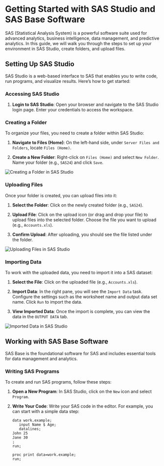 # Getting Started with SAS Studio and SAS Base Software

SAS (Statistical Analysis System) is a powerful software suite used for advanced analytics, business intelligence, data management, and predictive analytics. In this guide, we will walk you through the steps to set up your environment in SAS Studio, create folders, and upload files.

## Setting Up SAS Studio

SAS Studio is a web-based interface to SAS that enables you to write code, run programs, and visualize results. Here’s how to get started:

### Accessing SAS Studio

1. **Login to SAS Studio**:
   Open your browser and navigate to the SAS Studio login page. Enter your credentials to access the workspace.

### Creating a Folder

To organize your files, you need to create a folder within SAS Studio:

1. **Navigate to Files (Home)**:
   On the left-hand side, under `Server Files and Folders`, locate `Files (Home)`.

2. **Create a New Folder**:
   Right-click on `Files (Home)` and select `New Folder`. Name your folder (e.g., `SAS24`) and click `Save`.

![Creating a Folder in SAS Studio](path/to/your/image.png)

### Uploading Files

Once your folder is created, you can upload files into it:

1. **Select the Folder**:
   Click on the newly created folder (e.g., `SAS24`).

2. **Upload File**:
   Click on the upload icon (or drag and drop your file) to upload files into the selected folder. Choose the file you want to upload (e.g., `Accounts.xls`).

3. **Confirm Upload**:
   After uploading, you should see the file listed under the folder.

![Uploading Files in SAS Studio](path/to/your/image.png)

### Importing Data

To work with the uploaded data, you need to import it into a SAS dataset:

1. **Select the File**:
   Click on the uploaded file (e.g., `Accounts.xls`).

2. **Import Data**:
   In the right pane, you will see the `Import Data` task. Configure the settings such as the worksheet name and output data set name. Click `Run` to import the data.

3. **View Imported Data**:
   Once the import is complete, you can view the data in the `OUTPUT DATA` tab.

![Imported Data in SAS Studio](path/to/your/image.png)

## Working with SAS Base Software

SAS Base is the foundational software for SAS and includes essential tools for data management and analytics.

### Writing SAS Programs

To create and run SAS programs, follow these steps:

1. **Open a New Program**:
   In SAS Studio, click on the `New` icon and select `Program`.

2. **Write Your Code**:
   Write your SAS code in the editor. For example, you can start with a simple data step:

   ```sas
   data work.example;
      input Name $ Age;
      datalines;
   John 25
   Jane 30
   ;
   run;

   proc print data=work.example;
   run;
